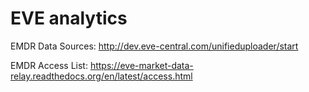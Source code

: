# EVE analytics

EMDR Data Sources: http://dev.eve-central.com/unifieduploader/start

EMDR Access List: https://eve-market-data-relay.readthedocs.org/en/latest/access.html